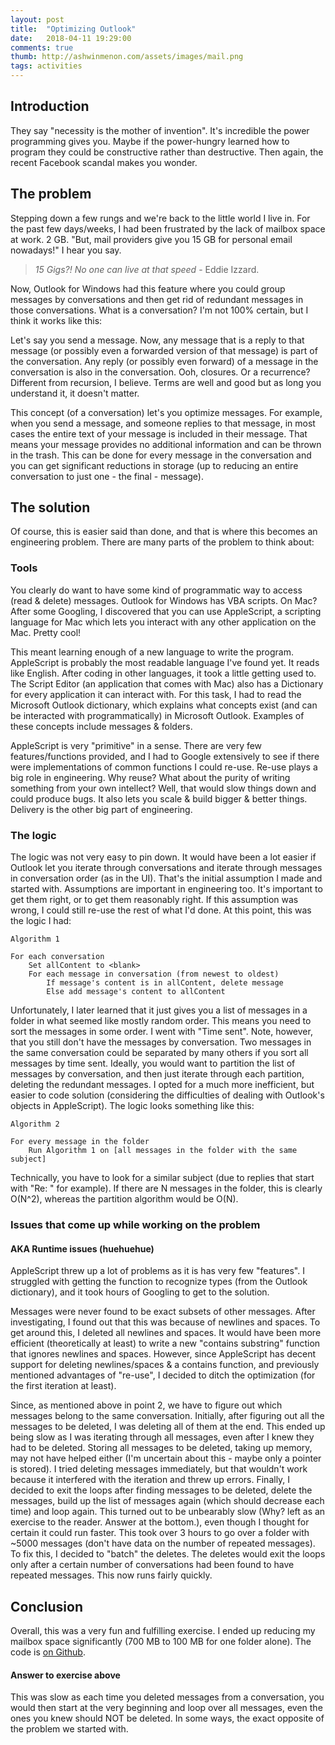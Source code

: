 ```yaml
---
layout: post
title:  "Optimizing Outlook"
date:   2018-04-11 19:29:00
comments: true
thumb: http://ashwinmenon.com/assets/images/mail.png
tags: activities
---
```


## Introduction
They say "necessity is the mother of invention". It's incredible the power programming gives you. Maybe if the power-hungry learned how to program they could be constructive rather than destructive. Then again, the recent Facebook scandal makes you wonder.

## The problem
Stepping down a few rungs and we're back to the little world I live in. For the past few days/weeks, I had been frustrated by the lack of mailbox space at work. 2 GB. "But, mail providers give you 15 GB for personal email nowadays!" I hear you say.

<blockquote> <i>15 Gigs?! No one can live at that speed</i> - Eddie Izzard. </blockquote>

Now, Outlook for Windows had this feature where you could group messages by conversations and then get rid of redundant messages in those conversations. What is a conversation? I'm not 100% certain, but I think it works like this:

Let's say you send a message. Now, any message that is a reply to that message (or possibly even a forwarded version of that message) is part of the conversation. Any reply (or possibly even forward) of a message in the conversation is also in the conversation. Ooh, closures. Or a recurrence? Different from recursion, I believe. Terms are well and good but as long you understand it, it doesn't matter.

This concept (of a conversation) let's you optimize messages. For example, when you send a message, and someone replies to that message, in most cases the entire text of your message is included in their message. That means your message provides no additional information and can be thrown in the trash. This can be done for every message in the conversation and you can get significant reductions in storage (up to reducing an entire conversation to just one - the final - message).

## The solution
Of course, this is easier said than done, and that is where this becomes an engineering problem. There are many parts of the problem to think about:

### Tools
You clearly do want to have some kind of programmatic way to access (read & delete) messages. Outlook for Windows has VBA scripts. On Mac? After some Googling, I discovered that you can use AppleScript, a scripting language for Mac which lets you interact with any other application on the Mac. Pretty cool!

This meant learning enough of a new language to write the program. AppleScript is probably the most readable language I've found yet. It reads like English. After coding in other languages, it took a little getting used to. The Script Editor (an application that comes with Mac) also has a Dictionary for every application it can interact with. For this task, I had to read the Microsoft Outlook dictionary, which explains what concepts exist (and can be interacted with programmatically) in Microsoft Outlook. Examples of these concepts include messages & folders.

AppleScript is very "primitive" in a sense. There are very few features/functions provided, and I had to Google extensively to see if there were implementations of common functions I could re-use. Re-use plays a big role in engineering. Why reuse? What about the purity of writing something from your own intellect? Well, that would slow things down and could produce bugs. It also lets you scale & build bigger & better things. Delivery is the other big part of engineering.

### The logic
The logic was not very easy to pin down. It would have been a lot easier if Outlook let you iterate through conversations and iterate through messages in conversation order (as in the UI). That's the initial assumption I made and started with. Assumptions are important in engineering too. It's important to get them right, or to get them reasonably right. If this assumption was wrong, I could still re-use the rest of what I'd done. At this point, this was the logic I had:

    Algorithm 1
    
    For each conversation
        Set allContent to <blank>
        For each message in conversation (from newest to oldest)
            If message's content is in allContent, delete message
            Else add message's content to allContent

Unfortunately, I later learned that it just gives you a list of messages in a folder in what seemed like mostly random order. This means you need to sort the messages in some order. I went with "Time sent". Note, however, that you still don't have the messages by conversation. Two messages in the same conversation could be separated by many others if you sort all messages by time sent. Ideally, you would want to partition the list of messages by conversation, and then just iterate through each partition, deleting the redundant messages. I opted for a much more inefficient, but easier to code solution (considering the difficulties of dealing with Outlook's objects in AppleScript). The logic looks something like this:

    Algorithm 2
    
    For every message in the folder
        Run Algorithm 1 on [all messages in the folder with the same subject]

Technically, you have to look for a similar subject (due to replies that start with "Re: " for example). If there are N messages in the folder, this is clearly O(N^2), whereas the partition algorithm would be O(N).

### Issues that come up while working on the problem
#### AKA Runtime issues (huehuehue)
AppleScript threw up a lot of problems as it is has very few "features". I struggled with getting the function to recognize types (from the Outlook dictionary), and it took hours of Googling to get to the solution.

Messages were never found to be exact subsets of other messages. After investigating, I found out that this was because of newlines and spaces. To get around this, I deleted all newlines and spaces. It would have been more efficient (theoretically at least) to write a new "contains substring" function that ignores newlines and spaces. However, since AppleScript has decent support for deleting newlines/spaces & a contains function, and previously mentioned advantages of "re-use", I decided to ditch the optimization (for the first iteration at least).

Since, as mentioned above in point 2, we have to figure out which messages belong to the same conversation. Initially, after figuring out all the messages to be deleted, I was deleting all of them at the end. This ended up being slow as I was iterating through all messages, even after I knew they had to be deleted. Storing all messages to be deleted, taking up memory, may not have helped either (I'm uncertain about this - maybe only a pointer is stored). I tried deleting messages immediately, but that wouldn't work because it interfered with the iteration and threw up errors. Finally, I decided to exit the loops after finding messages to be deleted, delete the messages, build up the list of messages again (which should decrease each time) and loop again. This turned out to be unbearably slow (Why? left as an exercise to the reader. Answer at the bottom.), even though I thought for certain it could run faster. This took over 3 hours to go over a folder with ~5000 messages (don't have data on the number of repeated messages). To fix this, I decided to "batch" the deletes. The deletes would exit the loops only after a certain number of conversations had been found to have repeated messages. This now runs fairly quickly.

## Conclusion
Overall, this was a very fun and fulfilling exercise. I ended up reducing my mailbox space significantly (700 MB to 100 MB for one folder alone). The code is [on Github](https://github.com/IngridMorstrad/Scripts/blob/master/OptimizeOutlook.applescript).

#### Answer to exercise above
This was slow as each time you deleted messages from a conversation, you would then start at the very beginning and loop over all messages, even the ones you knew should NOT be deleted. In some ways, the exact opposite of the problem we started with.
